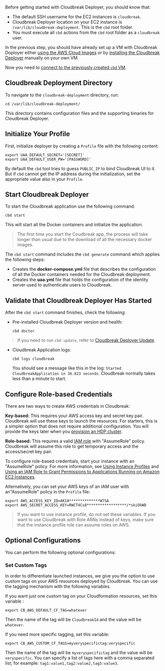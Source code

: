Before getting started with Cloudbreak Deployer, you should know that:

  * The default SSH username for the EC2 instances is `cloudbreak`.
  * Cloudbreak Deployer location on your EC2 instance is `/var/lib/cloudbreak-deployment`. This is the
  `cbd` root folder.
  * You must execute all `cbd` actions from the `cbd` root folder as a `cloudbreak` user.

In the previous step, you should have already set up a VM with Cloudbreak Doployer either [using the AWS Cloud Images](aws.md) or by [installing the
Cloudbreak Deployer](onprem.md) manually on your own VM.

Now you need to [connect to the previously created `cbd` VM](http://docs.aws.amazon.com/AWSEC2/latest/UserGuide/AccessingInstances.html).

## Cloudbreak Deployment Directory

To navigate to the `cloudbreak-deployment` directory, run:

```
cd /var/lib/cloudbreak-deployment/
```
This directory contains configuration files and the supporting binaries for Cloudbreak Deployer.


## Initialize Your Profile

First, initialize deployer by creating a `Profile` file with the following content:

```
export UAA_DEFAULT_SECRET='[SECRET]'
export UAA_DEFAULT_USER_PW='[PASSWORD]'
```

By default the `cbd` tool tries to guess `PUBLIC_IP` to bind Cloudbreak UI to it. But if `cbd` cannot get the IP address during the initialization, set the appropriate value also in your `Profile`.

## Start Cloudbreak Deployer

To start the Cloudbreak application use the following command:

```
cbd start
```
This will start all the Docker containers and initialize the application.

> The first time you start the Coudbreak app, the process will take longer than usual due to the download of all the necessary docker images.

The `cbd start` command includes the `cbd generate` command which applies the following steps:

* Creates the **docker-compose.yml** file that describes the configuration of all the Docker containers needed for the Cloudbreak deployment.
* Creates the **uaa.yml** file that holds the configuration of the identity server used to authenticate users to Cloudbreak.

## Validate that Cloudbreak Deployer Has Started

After the `cbd start` command finishes, check the following:

* Pre-installed Cloudbreak Deployer version and health:
   ```
   cbd doctor
   ```
 > If you need to run `cbd update`, refer to [Cloudbreak Deployer Update](update.md#update-cloudbreak-deployer).

* Cloudbreak Application logs:
   ```
   cbd logs cloudbreak
   ```
  You should see a message like this in the log: `Started CloudbreakApplication in 36.823 seconds`. Cloudbreak normally takes less than a minute to start.
  
  
## Configure Role-based Credentials

There are two ways to create AWS credentials in Cloudbreak:

**Key-based:** This requires your AWS access key and secret key pair. Cloudbreak will use these keys to launch the resources. For starters, this is a simpler option that does not require additional configuration. You will provide the keys later when you [provision an HDP cluster](#cluster-provisioning-via-browser).
 
**Role-based:** This requires a valid [IAM role](http://docs.aws.amazon.com/AWSEC2/latest/UserGuide/iam-roles-for-amazon-ec2.html) with "AssumeRole" policy. Cloudbreak will assume this role to get temporary access and the access/secret key pair.

To configure role-based credentials, start your instance with an "AssumeRole" policy. For more information, see [Using Instance Profiles](http://docs.aws.amazon.com/IAM/latest/UserGuide/id_roles_use_switch-role-ec2_instance-profiles.html) and [Using an IAM Role to Grant Permissions to Applications Running on Amazon EC2 Instances](http://docs.aws.amazon.com/IAM/latest/UserGuide/id_roles_use_switch-role-ec2.html).

Alternatively, you can set your AWS keys of an IAM user with an"AssumeRole" policy in the `Profile` file:

    export AWS_ACCESS_KEY_ID=AKIA**************W7SA
    export AWS_SECRET_ACCESS_KEY=RWCT4Cs8******************/*skiOkWD
  
> If you want to use instance profile, do not set these variables. If you want to use Cloudbreak with Role ARNs instead of keys, make sure that the instance profile role can assume roles on AWS.   

## Optional Configurations

You can perform the following optional configurations:

### Set Custom Tags

In order to differentiate launched instances, we give you the option to use custom tags on your AWS resources deployed by Cloudbreak. You can use the tagging mechanism with the following variables. 

If you want just one custom tag on your Cloudformation resources, set this variable :

```
export CB_AWS_DEFAULT_CF_TAG=whatever
```
Then the name of the tag will be `CloudbreakId` and the value will be `whatever`.

If you need more specific tagging, set this variable:

```
export CB_AWS_CUSTOM_CF_TAGS=myveryspecifictag:veryspecific
```
Then the name of the tag will be `myveryspecifictag` and the value will be `veryspecific`. You can specify a list of tags here with a comma separated list; for example: `tag1:value1,tag2:value2,tag3:value3`.
